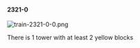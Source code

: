 #### 2321-0
![train-2321-0-0.png](https://github.com/lil-lab/nlvr/raw/master/nlvr/train/images/52/train-2321-0-0.png "train-2321-0-0.png")

There is 1 tower with at least 2 yellow blocks